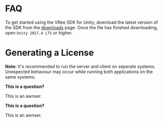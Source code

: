 # FAQ

To get started using the VRee SDK for Unity, download the latest version of the SDK from the [downloads](http://developer.vree.world/downloads) page. Once the file has finished downloading, open `Unity 2017.4 LTS` or higher.

# Generating a License

__Note:__ It's recommended to run the server and client on seperate systems. Unexpected behaviour may occur while running both applications on the same systems.

__This is a question?__

This is an awnser.  

__This is a question?__

This is an awnser.  